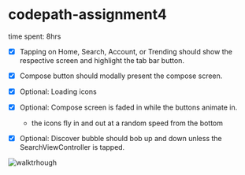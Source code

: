 # codepath-assignment4

time spent: 8hrs

- [x] Tapping on Home, Search, Account, or Trending should show the respective screen and highlight the tab bar button.
- [x] Compose button should modally present the compose screen.
- [x] Optional: Loading icons
- [x] Optional: Compose screen is faded in while the buttons animate in.
  - the icons fly in and out at a random speed from the bottom
- [x] Optional: Discover bubble should bob up and down unless the SearchViewController is tapped.


![walktrhough](https://github.com/diiaann/codepath-assignment4/blob/master/walkthrough.gif)
